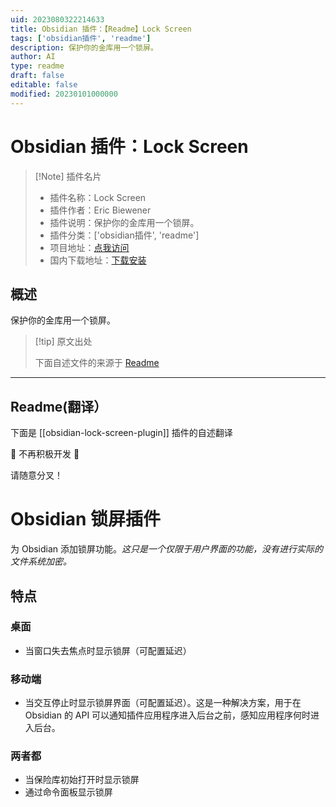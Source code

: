 ```yaml
---
uid: 2023080322214633
title: Obsidian 插件：【Readme】Lock Screen
tags: ['obsidian插件', 'readme']
description: 保护你的金库用一个锁屏。
author: AI
type: readme
draft: false
editable: false
modified: 20230101000000
---
```


# Obsidian 插件：Lock Screen

> [!Note] 插件名片
> - 插件名称：Lock Screen
> - 插件作者：Eric Biewener
> - 插件说明：保护你的金库用一个锁屏。
> - 插件分类：['obsidian插件', 'readme']
> - 项目地址：[点我访问](https://github.com/ericbiewener/obsidian-lock-screen-plugin)
> - 国内下载地址：[下载安装](https://pkmer.cn/products/plugin/pluginMarket/?obsidian-lock-screen-plugin)

## 概述

保护你的金库用一个锁屏。



> [!tip] 原文出处
> 
>下面自述文件的来源于 [Readme](https://ghproxy.net/https://raw.githubusercontent.com/ericbiewener/obsidian-lock-screen-plugin/main/README.md)
> 

---

## Readme(翻译）

下面是 [[obsidian-lock-screen-plugin]] 插件的自述翻译


🚨 不再积极开发 🚨

请随意分叉！

# Obsidian 锁屏插件

为 Obsidian 添加锁屏功能。_这只是一个仅限于用户界面的功能，没有进行实际的文件系统加密。_

## 特点

### 桌面

- 当窗口失去焦点时显示锁屏（可配置延迟）

### 移动端

- 当交互停止时显示锁屏界面（可配置延迟）。这是一种解决方案，用于在 Obsidian 的 API 可以通知插件应用程序进入后台之前，感知应用程序何时进入后台。

### 两者都

-   当保险库初始打开时显示锁屏
-   通过命令面板显示锁屏



